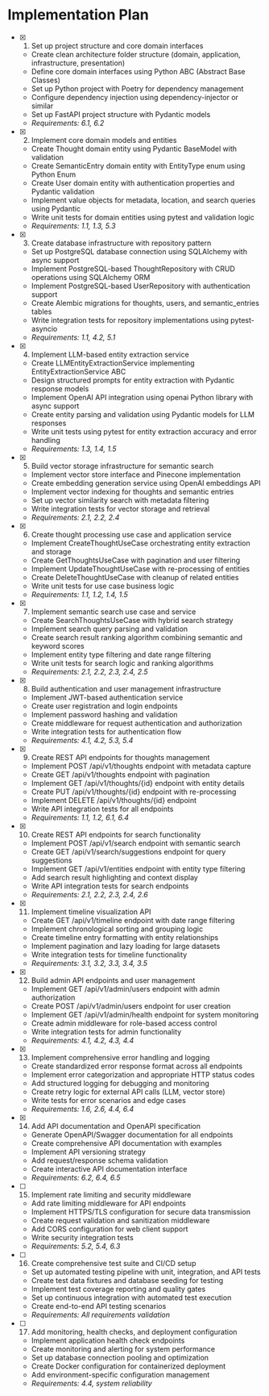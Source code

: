 # Implementation Plan

- [x] 1. Set up project structure and core domain interfaces
  - Create clean architecture folder structure (domain, application, infrastructure, presentation)
  - Define core domain interfaces using Python ABC (Abstract Base Classes)
  - Set up Python project with Poetry for dependency management
  - Configure dependency injection using dependency-injector or similar
  - Set up FastAPI project structure with Pydantic models
  - _Requirements: 6.1, 6.2_

- [x] 2. Implement core domain models and entities
  - Create Thought domain entity using Pydantic BaseModel with validation
  - Create SemanticEntry domain entity with EntityType enum using Python Enum
  - Create User domain entity with authentication properties and Pydantic validation
  - Implement value objects for metadata, location, and search queries using Pydantic
  - Write unit tests for domain entities using pytest and validation logic
  - _Requirements: 1.1, 1.3, 5.3_

- [x] 3. Create database infrastructure with repository pattern
  - Set up PostgreSQL database connection using SQLAlchemy with async support
  - Implement PostgreSQL-based ThoughtRepository with CRUD operations using SQLAlchemy ORM
  - Implement PostgreSQL-based UserRepository with authentication support
  - Create Alembic migrations for thoughts, users, and semantic_entries tables
  - Write integration tests for repository implementations using pytest-asyncio
  - _Requirements: 1.1, 4.2, 5.1_

- [x] 4. Implement LLM-based entity extraction service
  - Create LLMEntityExtractionService implementing EntityExtractionService ABC
  - Design structured prompts for entity extraction with Pydantic response models
  - Implement OpenAI API integration using openai Python library with async support
  - Create entity parsing and validation using Pydantic models for LLM responses
  - Write unit tests using pytest for entity extraction accuracy and error handling
  - _Requirements: 1.3, 1.4, 1.5_

- [x] 5. Build vector storage infrastructure for semantic search
  - Implement vector store interface and Pinecone implementation
  - Create embedding generation service using OpenAI embeddings API
  - Implement vector indexing for thoughts and semantic entries
  - Set up vector similarity search with metadata filtering
  - Write integration tests for vector storage and retrieval
  - _Requirements: 2.1, 2.2, 2.4_

- [x] 6. Create thought processing use case and application service
  - Implement CreateThoughtUseCase orchestrating entity extraction and storage
  - Create GetThoughtsUseCase with pagination and user filtering
  - Implement UpdateThoughtUseCase with re-processing of entities
  - Create DeleteThoughtUseCase with cleanup of related entities
  - Write unit tests for use case business logic
  - _Requirements: 1.1, 1.2, 1.4, 1.5_

- [x] 7. Implement semantic search use case and service
  - Create SearchThoughtsUseCase with hybrid search strategy
  - Implement search query parsing and validation
  - Create search result ranking algorithm combining semantic and keyword scores
  - Implement entity type filtering and date range filtering
  - Write unit tests for search logic and ranking algorithms
  - _Requirements: 2.1, 2.2, 2.3, 2.4, 2.5_

- [x] 8. Build authentication and user management infrastructure
  - Implement JWT-based authentication service
  - Create user registration and login endpoints
  - Implement password hashing and validation
  - Create middleware for request authentication and authorization
  - Write integration tests for authentication flow
  - _Requirements: 4.1, 4.2, 5.3, 5.4_

- [x] 9. Create REST API endpoints for thoughts management
  - Implement POST /api/v1/thoughts endpoint with metadata capture
  - Create GET /api/v1/thoughts endpoint with pagination
  - Implement GET /api/v1/thoughts/{id} endpoint with entity details
  - Create PUT /api/v1/thoughts/{id} endpoint with re-processing
  - Implement DELETE /api/v1/thoughts/{id} endpoint
  - Write API integration tests for all endpoints
  - _Requirements: 1.1, 1.2, 6.1, 6.4_

- [x] 10. Create REST API endpoints for search functionality
  - Implement POST /api/v1/search endpoint with semantic search
  - Create GET /api/v1/search/suggestions endpoint for query suggestions
  - Implement GET /api/v1/entities endpoint with entity type filtering
  - Add search result highlighting and context display
  - Write API integration tests for search endpoints
  - _Requirements: 2.1, 2.2, 2.3, 2.4, 2.6_

- [x] 11. Implement timeline visualization API
  - Create GET /api/v1/timeline endpoint with date range filtering
  - Implement chronological sorting and grouping logic
  - Create timeline entry formatting with entity relationships
  - Implement pagination and lazy loading for large datasets
  - Write integration tests for timeline functionality
  - _Requirements: 3.1, 3.2, 3.3, 3.4, 3.5_

- [x] 12. Build admin API endpoints and user management
  - Implement GET /api/v1/admin/users endpoint with admin authorization
  - Create POST /api/v1/admin/users endpoint for user creation
  - Implement GET /api/v1/admin/health endpoint for system monitoring
  - Create admin middleware for role-based access control
  - Write integration tests for admin functionality
  - _Requirements: 4.1, 4.2, 4.3, 4.4_

- [x] 13. Implement comprehensive error handling and logging
  - Create standardized error response format across all endpoints
  - Implement error categorization and appropriate HTTP status codes
  - Add structured logging for debugging and monitoring
  - Create retry logic for external API calls (LLM, vector store)
  - Write tests for error scenarios and edge cases
  - _Requirements: 1.6, 2.6, 4.4, 6.4_

- [x] 14. Add API documentation and OpenAPI specification
  - Generate OpenAPI/Swagger documentation for all endpoints
  - Create comprehensive API documentation with examples
  - Implement API versioning strategy
  - Add request/response schema validation
  - Create interactive API documentation interface
  - _Requirements: 6.2, 6.4, 6.5_

- [ ] 15. Implement rate limiting and security middleware
  - Add rate limiting middleware for API endpoints
  - Implement HTTPS/TLS configuration for secure data transmission
  - Create request validation and sanitization middleware
  - Add CORS configuration for web client support
  - Write security integration tests
  - _Requirements: 5.2, 5.4, 6.3_

- [ ] 16. Create comprehensive test suite and CI/CD setup
  - Set up automated testing pipeline with unit, integration, and API tests
  - Create test data fixtures and database seeding for testing
  - Implement test coverage reporting and quality gates
  - Set up continuous integration with automated test execution
  - Create end-to-end API testing scenarios
  - _Requirements: All requirements validation_

- [ ] 17. Add monitoring, health checks, and deployment configuration
  - Implement application health check endpoints
  - Create monitoring and alerting for system performance
  - Set up database connection pooling and optimization
  - Create Docker configuration for containerized deployment
  - Add environment-specific configuration management
  - _Requirements: 4.4, system reliability_